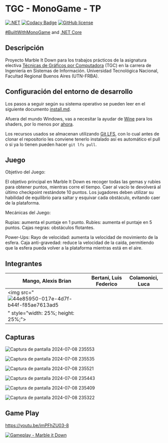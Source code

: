 # TGC - MonoGame - TP

[![.NET](https://github.com/tgc-utn/tgc-monogame-tp/actions/workflows/dotnet.yml/badge.svg)](https://github.com/tgc-utn/tgc-monogame-tp/actions/workflows/dotnet.yml)
[![Codacy Badge](https://app.codacy.com/project/badge/Grade/63382c4441444632b06d83dcc6dab106)](https://app.codacy.com/gh/tgc-utn/tgc-monogame-tp/dashboard?utm_source=gh&utm_medium=referral&utm_content=&utm_campaign=Badge_grade)
[![GitHub license](https://img.shields.io/github/license/tgc-utn/tgc-monogame-tp.svg)](https://github.com/tgc-utn/tgc-monogame-tp/blob/master/LICENSE)

[#BuiltWithMonoGame](http://www.monogame.net) and [.NET Core](https://dotnet.microsoft.com)

## Descripción

Proyecto Marble It Down para los trabajos prácticos de la asignatura electiva [Técnicas de Gráficos por Computadora](http://tgc-utn.github.io/) (TGC) en la carrera de Ingeniería en Sistemas de Información. Universidad Tecnológica Nacional, Facultad Regional Buenos Aires (UTN-FRBA).

## Configuración del entorno de desarrollo

Los pasos a seguir según su sistema operativo se pueden leer en el siguiente documento [install.md](https://github.com/tgc-utn/tgc-monogame-samples/blob/master/docs/install/install.md).

Afuera del mundo Windows, vas a necesitar la ayudar de [Wine](https://www.winehq.org) para los shaders, por lo menos por [ahora](https://github.com/MonoGame/MonoGame/issues/2167).

Los recursos usados se almacenan utilizando [Git LFS](https://git-lfs.github.com), con lo cual antes de clonar el repositorio les conviene tenerlo instalado así es automático el pull o si ya lo tienen pueden hacer `git lfs pull`.

## Juego

Objetivo del Juego:

El objetivo principal en Marble It Down es recoger todas las gemas y rubíes para obtener puntos, mientras corre el tiempo. Caer al vacío te devolverá al último checkpoint restándote 10 puntos. Los jugadores deben utilizar su habilidad de equilibrio para saltar y esquivar cada obstáculo, evitando caer de la plataforma.

Mecánicas del Juego:

Rupias: aumenta el puntaje en 1 punto.
Rubíes: aumenta el puntaje en 5 puntos.
Cajas negras: obstáculos flotantes.

Power-Ups:
Rayo de velocidad: aumenta la velocidad de movimiento de la esfera.
Caja anti-gravedad: reduce la velocidad de la caída, permitiendo que la esfera pueda volver a la plataforma mientras está en el aire.

## Integrantes

| Mango, Alexis Brian | Bertani, Luis Federico | Colamonici, Luca |
| ------------------- | ---------------------- | ---------------- |
| <img src="![44e85950-017e-4d7f-b44f-f85ae7613ad5](https://github.com/abmango/2024-1C-3051-Marble_It_Down/assets/63322647/fd8586e5-2c49-4b6d-a5ba-d25ab382a9ff)
" style="width: 25%; height: 25%;"> |  |  | 

## Capturas

![Captura de pantalla 2024-07-08 235553](https://github.com/abmango/2024-1C-3051-Marble_It_Down/assets/63322647/2194c451-48a4-4cf4-b143-b7d6c14c53e1)

![Captura de pantalla 2024-07-08 235535](https://github.com/abmango/2024-1C-3051-Marble_It_Down/assets/63322647/94b51c9d-ced8-4a1b-9179-a51b85510ca5)

![Captura de pantalla 2024-07-08 235521](https://github.com/abmango/2024-1C-3051-Marble_It_Down/assets/63322647/35c2f7af-b749-4fc2-a163-1c3942328b38)

![Captura de pantalla 2024-07-08 235443](https://github.com/abmango/2024-1C-3051-Marble_It_Down/assets/63322647/544fb462-8e78-4fa4-8607-2af5de95b839)

![Captura de pantalla 2024-07-08 235409](https://github.com/abmango/2024-1C-3051-Marble_It_Down/assets/63322647/834c3761-9515-4470-9623-2c0fde0ef3bd)

![Captura de pantalla 2024-07-08 235322](https://github.com/abmango/2024-1C-3051-Marble_It_Down/assets/63322647/38ed7c1a-5a6c-40b5-9582-fe3789edeee0)


## Game Play

[https://youtu.be/imPFhZU03-8
](https://youtu.be/imPFhZU03-8)

[![Gameplay - Marble it Down](https://img.youtube.com/vi/imPFhZU03-8/0.jpg)](https://www.youtube.com/watch?v=imPFhZU03-8)
